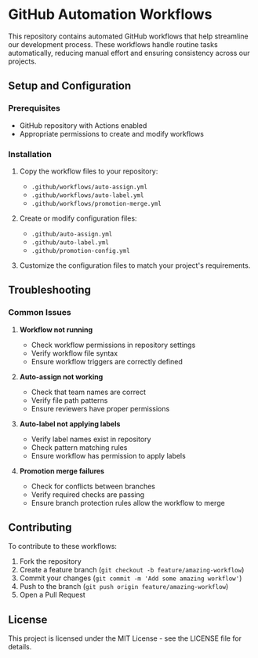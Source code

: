 # GitHub Automation Workflows

This repository contains automated GitHub workflows that help streamline our development process. These workflows handle routine tasks automatically, reducing manual effort and ensuring consistency across our projects.

## Setup and Configuration

### Prerequisites
- GitHub repository with Actions enabled
- Appropriate permissions to create and modify workflows

### Installation

1. Copy the workflow files to your repository:
   - `.github/workflows/auto-assign.yml`
   - `.github/workflows/auto-label.yml`
   - `.github/workflows/promotion-merge.yml`

2. Create or modify configuration files:
   - `.github/auto-assign.yml`
   - `.github/auto-label.yml`
   - `.github/promotion-config.yml`

3. Customize the configuration files to match your project's requirements.

## Troubleshooting

### Common Issues

1. **Workflow not running**
   - Check workflow permissions in repository settings
   - Verify workflow file syntax
   - Ensure workflow triggers are correctly defined

2. **Auto-assign not working**
   - Check that team names are correct
   - Verify file path patterns
   - Ensure reviewers have proper permissions

3. **Auto-label not applying labels**
   - Verify label names exist in repository
   - Check pattern matching rules
   - Ensure workflow has permission to apply labels

4. **Promotion merge failures**
   - Check for conflicts between branches
   - Verify required checks are passing
   - Ensure branch protection rules allow the workflow to merge

## Contributing

To contribute to these workflows:

1. Fork the repository
2. Create a feature branch (`git checkout -b feature/amazing-workflow`)
3. Commit your changes (`git commit -m 'Add some amazing workflow'`)
4. Push to the branch (`git push origin feature/amazing-workflow`)
5. Open a Pull Request

## License

This project is licensed under the MIT License - see the LICENSE file for details.
